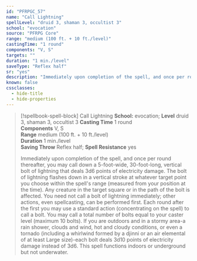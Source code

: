 ```yaml
---
id: "PFRPGC_57"
name: "Call Lightning"
spellLevel: "druid 3, shaman 3, occultist 3"
school: "evocation"
source: "PFRPG Core"
range: "medium (100 ft. + 10 ft./level)"
castingTime: "1 round"
components: "V, S"
targets: ""
duration: "1 min./level"
saveType: "Reflex half"
sr: "yes"
description: "Immediately upon completion of the spell, and once per round thereafter, you may call down a 5-foot-wide, 30-foot-long, vertical bolt of lightning that deals 3d6 points of electricity damage. The bolt of lightning flashes down in a vertical stroke at whatever target point you choose within the spell's range (measured from your position at the time). Any creature in the target square or in the path of the bolt is affected.  You need not call a bolt of lightning immediately; other actions, even spellcasting, can be performed first. Each round after the first you may use a standard action (concentrating on the spell) to call a bolt. You may call a total number of bolts equal to your caster level (maximum 10 bolts).  If you are outdoors and in a stormy area-a rain shower, clouds and wind, hot and cloudy conditions, or even a tornado (including a whirlwind formed by a djinni or an air elemental of at least Large size)-each bolt deals 3d10 points of electricity damage instead of 3d6.  This spell functions indoors or underground but not underwater."
known: false
cssclasses:
  - hide-title
  - hide-properties
---
```


> [!spellbook-spell-block] Call Lightning
> **School:** evocation; **Level** druid 3, shaman 3, occultist 3
> **Casting Time** 1 round  
> **Components** V, S  
> **Range** medium (100 ft. + 10 ft./level)  
> **Duration** 1 min./level  
> **Saving Throw** Reflex half; **Spell Resistance** yes
> 
> Immediately upon completion of the spell, and once per round thereafter, you may call down a 5-foot-wide, 30-foot-long, vertical bolt of lightning that deals 3d6 points of electricity damage. The bolt of lightning flashes down in a vertical stroke at whatever target point you choose within the spell's range (measured from your position at the time). Any creature in the target square or in the path of the bolt is affected.  You need not call a bolt of lightning immediately; other actions, even spellcasting, can be performed first. Each round after the first you may use a standard action (concentrating on the spell) to call a bolt. You may call a total number of bolts equal to your caster level (maximum 10 bolts).  If you are outdoors and in a stormy area-a rain shower, clouds and wind, hot and cloudy conditions, or even a tornado (including a whirlwind formed by a djinni or an air elemental of at least Large size)-each bolt deals 3d10 points of electricity damage instead of 3d6.  This spell functions indoors or underground but not underwater.